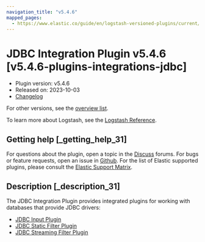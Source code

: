 ```yaml
---
navigation_title: "v5.4.6"
mapped_pages:
  - https://www.elastic.co/guide/en/logstash-versioned-plugins/current/v5.4.6-plugins-integrations-jdbc.html
---
```


# JDBC Integration Plugin v5.4.6 [v5.4.6-plugins-integrations-jdbc]

* Plugin version: v5.4.6
* Released on: 2023-10-03
* [Changelog](https://github.com/logstash-plugins/logstash-integration-jdbc/blob/v5.4.6/CHANGELOG.md)

For other versions, see the [overview list](integration-jdbc-index.md).

To learn more about Logstash, see the [Logstash Reference](https://www.elastic.co/guide/en/logstash/current/index.html).

## Getting help [_getting_help_31]

For questions about the plugin, open a topic in the [Discuss](http://discuss.elastic.co) forums. For bugs or feature requests, open an issue in [Github](https://github.com/logstash-plugins/logstash-integration-jdbc). For the list of Elastic supported plugins, please consult the [Elastic Support Matrix](https://www.elastic.co/support/matrix#matrix_logstash_plugins).

## Description [_description_31]

The JDBC Integration Plugin provides integrated plugins for working with databases that provide JDBC drivers:

* [JDBC Input Plugin](https://www.elastic.co/guide/en/logstash/current/plugins-inputs-jdbc.html)
* [JDBC Static Filter Plugin](https://www.elastic.co/guide/en/logstash/current/plugins-filters-jdbc_static.html)
* [JDBC Streaming Filter Plugin](https://www.elastic.co/guide/en/logstash/current/plugins-filters-jdbc_streaming.html)
